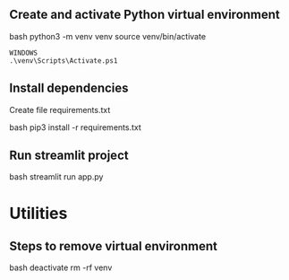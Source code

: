 ## Create and activate Python virtual environment
bash
    python3 -m venv venv
    source venv/bin/activate

    WINDOWS
    .\venv\Scripts\Activate.ps1


## Install dependencies
Create file requirements.txt

bash
    pip3 install -r requirements.txt


## Run streamlit project

bash
    streamlit run app.py 



# Utilities
## Steps to remove virtual environment
bash
    deactivate
    rm -rf venv